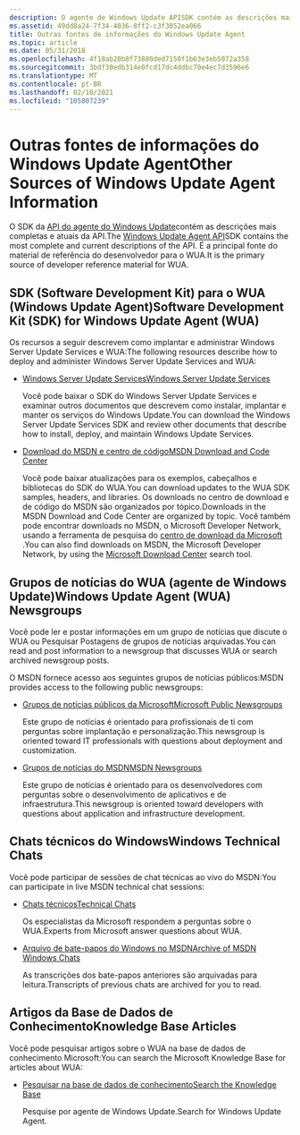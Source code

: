```yaml
---
description: O agente de Windows Update APISDK contém as descrições mais completas e atuais da API. É a principal fonte do material de referência do desenvolvedor para o WUA.
ms.assetid: 49dd8a24-7f34-4036-8ff2-c3f3052ea066
title: Outras fontes de informações do Windows Update Agent
ms.topic: article
ms.date: 05/31/2018
ms.openlocfilehash: 4f18ab20b8f73880ded7150f1b63e3eb5072a358
ms.sourcegitcommit: 3bdf30edb314e0fcd17dc4ddbc70e4ec7d3596e6
ms.translationtype: MT
ms.contentlocale: pt-BR
ms.lasthandoff: 02/10/2021
ms.locfileid: "105807239"
---
```

# <a name="other-sources-of-windows-update-agent-information"></a><span data-ttu-id="dcfe8-104">Outras fontes de informações do Windows Update Agent</span><span class="sxs-lookup"><span data-stu-id="dcfe8-104">Other Sources of Windows Update Agent Information</span></span>

<span data-ttu-id="dcfe8-105">O SDK da [API do agente do Windows Update](portal-client.md)contém as descrições mais completas e atuais da API.</span><span class="sxs-lookup"><span data-stu-id="dcfe8-105">The [Windows Update Agent API](portal-client.md)SDK contains the most complete and current descriptions of the API.</span></span> <span data-ttu-id="dcfe8-106">É a principal fonte do material de referência do desenvolvedor para o WUA.</span><span class="sxs-lookup"><span data-stu-id="dcfe8-106">It is the primary source of developer reference material for WUA.</span></span>

## <a name="software-development-kit-sdk-for-windows-update-agent-wua"></a><span data-ttu-id="dcfe8-107">SDK (Software Development Kit) para o WUA (Windows Update Agent)</span><span class="sxs-lookup"><span data-stu-id="dcfe8-107">Software Development Kit (SDK) for Windows Update Agent (WUA)</span></span>

<span data-ttu-id="dcfe8-108">Os recursos a seguir descrevem como implantar e administrar Windows Server Update Services e WUA:</span><span class="sxs-lookup"><span data-stu-id="dcfe8-108">The following resources describe how to deploy and administer Windows Server Update Services and WUA:</span></span>

-   [<span data-ttu-id="dcfe8-109">Windows Server Update Services</span><span class="sxs-lookup"><span data-stu-id="dcfe8-109">Windows Server Update Services</span></span>](/documentation/)

    <span data-ttu-id="dcfe8-110">Você pode baixar o SDK do Windows Server Update Services e examinar outros documentos que descrevem como instalar, implantar e manter os serviços do Windows Update.</span><span class="sxs-lookup"><span data-stu-id="dcfe8-110">You can download the Windows Server Update Services SDK and review other documents that describe how to install, deploy, and maintain Windows Update Services.</span></span>

-   [<span data-ttu-id="dcfe8-111">Download do MSDN e centro de código</span><span class="sxs-lookup"><span data-stu-id="dcfe8-111">MSDN Download and Code Center</span></span>](/powerapps/developer/common-data-service/org-service/subscribe-sdk-assembly-updates-using-nuget)

    <span data-ttu-id="dcfe8-112">Você pode baixar atualizações para os exemplos, cabeçalhos e bibliotecas do SDK do WUA.</span><span class="sxs-lookup"><span data-stu-id="dcfe8-112">You can download updates to the WUA SDK samples, headers, and libraries.</span></span> <span data-ttu-id="dcfe8-113">Os downloads no centro de download e de código do MSDN são organizados por tópico.</span><span class="sxs-lookup"><span data-stu-id="dcfe8-113">Downloads in the MSDN Download and Code Center are organized by topic.</span></span> <span data-ttu-id="dcfe8-114">Você também pode encontrar downloads no MSDN, o Microsoft Developer Network, usando a ferramenta de pesquisa do [centro de download da Microsoft](https://go.microsoft.com/fwlink/p/?linkid=83468) .</span><span class="sxs-lookup"><span data-stu-id="dcfe8-114">You can also find downloads on MSDN, the Microsoft Developer Network, by using the [Microsoft Download Center](https://go.microsoft.com/fwlink/p/?linkid=83468) search tool.</span></span>

## <a name="windows-update-agent-wua-newsgroups"></a><span data-ttu-id="dcfe8-115">Grupos de notícias do WUA (agente de Windows Update)</span><span class="sxs-lookup"><span data-stu-id="dcfe8-115">Windows Update Agent (WUA) Newsgroups</span></span>

<span data-ttu-id="dcfe8-116">Você pode ler e postar informações em um grupo de notícias que discute o WUA ou Pesquisar Postagens de grupos de notícias arquivadas.</span><span class="sxs-lookup"><span data-stu-id="dcfe8-116">You can read and post information to a newsgroup that discusses WUA or search archived newsgroup posts.</span></span>

<span data-ttu-id="dcfe8-117">O MSDN fornece acesso aos seguintes grupos de notícias públicos:</span><span class="sxs-lookup"><span data-stu-id="dcfe8-117">MSDN provides access to the following public newsgroups:</span></span>

-   [<span data-ttu-id="dcfe8-118">Grupos de notícias públicos da Microsoft</span><span class="sxs-lookup"><span data-stu-id="dcfe8-118">Microsoft Public Newsgroups</span></span>](https://go.microsoft.com/fwlink/p/?linkid=84395)

    <span data-ttu-id="dcfe8-119">Este grupo de notícias é orientado para profissionais de ti com perguntas sobre implantação e personalização.</span><span class="sxs-lookup"><span data-stu-id="dcfe8-119">This newsgroup is oriented toward IT professionals with questions about deployment and customization.</span></span>

-   [<span data-ttu-id="dcfe8-120">Grupos de notícias do MSDN</span><span class="sxs-lookup"><span data-stu-id="dcfe8-120">MSDN Newsgroups</span></span>](https://go.microsoft.com/fwlink/p/?linkid=83943)

    <span data-ttu-id="dcfe8-121">Este grupo de notícias é orientado para os desenvolvedores com perguntas sobre o desenvolvimento de aplicativos e de infraestrutura.</span><span class="sxs-lookup"><span data-stu-id="dcfe8-121">This newsgroup is oriented toward developers with questions about application and infrastructure development.</span></span>

## <a name="windows-technical-chats"></a><span data-ttu-id="dcfe8-122">Chats técnicos do Windows</span><span class="sxs-lookup"><span data-stu-id="dcfe8-122">Windows Technical Chats</span></span>

<span data-ttu-id="dcfe8-123">Você pode participar de sessões de chat técnicas ao vivo do MSDN:</span><span class="sxs-lookup"><span data-stu-id="dcfe8-123">You can participate in live MSDN technical chat sessions:</span></span>

-   [<span data-ttu-id="dcfe8-124">Chats técnicos</span><span class="sxs-lookup"><span data-stu-id="dcfe8-124">Technical Chats</span></span>](https://go.microsoft.com/fwlink/p/?linkid=83854)

    <span data-ttu-id="dcfe8-125">Os especialistas da Microsoft respondem a perguntas sobre o WUA.</span><span class="sxs-lookup"><span data-stu-id="dcfe8-125">Experts from Microsoft answer questions about WUA.</span></span>

<!-- -->

-   [<span data-ttu-id="dcfe8-126">Arquivo de bate-papos do Windows no MSDN</span><span class="sxs-lookup"><span data-stu-id="dcfe8-126">Archive of MSDN Windows Chats</span></span>](https://go.microsoft.com/fwlink/p/?linkid=84300)

    <span data-ttu-id="dcfe8-127">As transcrições dos bate-papos anteriores são arquivadas para leitura.</span><span class="sxs-lookup"><span data-stu-id="dcfe8-127">Transcripts of previous chats are archived for you to read.</span></span>

## <a name="knowledge-base-articles"></a><span data-ttu-id="dcfe8-128">Artigos da Base de Dados de Conhecimento</span><span class="sxs-lookup"><span data-stu-id="dcfe8-128">Knowledge Base Articles</span></span>

<span data-ttu-id="dcfe8-129">Você pode pesquisar artigos sobre o WUA na base de dados de conhecimento Microsoft:</span><span class="sxs-lookup"><span data-stu-id="dcfe8-129">You can search the Microsoft Knowledge Base for articles about WUA:</span></span>

-   [<span data-ttu-id="dcfe8-130">Pesquisar na base de dados de conhecimento</span><span class="sxs-lookup"><span data-stu-id="dcfe8-130">Search the Knowledge Base</span></span>](https://go.microsoft.com/fwlink/p/?linkid=83983)

    <span data-ttu-id="dcfe8-131">Pesquise por agente de Windows Update.</span><span class="sxs-lookup"><span data-stu-id="dcfe8-131">Search for Windows Update Agent.</span></span>

 

 